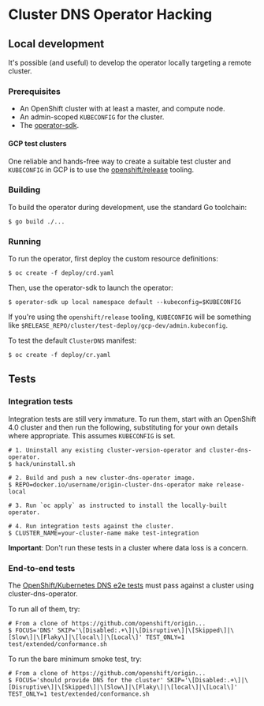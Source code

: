 # Cluster DNS Operator Hacking


## Local development

It's possible (and useful) to develop the operator locally targeting a remote cluster.

### Prerequisites

* An OpenShift cluster with at least a master, and compute node. 
* An admin-scoped `KUBECONFIG` for the cluster.
* The [operator-sdk](https://github.com/operator-framework/operator-sdk).

#### GCP test clusters

One reliable and hands-free way to create a suitable test cluster and `KUBECONFIG` in GCP is to use the [openshift/release](https://github.com/openshift/release/tree/master/cluster/test-deploy) tooling.

### Building

To build the operator during development, use the standard Go toolchain:

```
$ go build ./...
```

### Running

To run the operator, first deploy the custom resource definitions:

```
$ oc create -f deploy/crd.yaml
```

Then, use the operator-sdk to launch the operator:

```
$ operator-sdk up local namespace default --kubeconfig=$KUBECONFIG
```

If you're using the `openshift/release` tooling, `KUBECONFIG` will be something like `$RELEASE_REPO/cluster/test-deploy/gcp-dev/admin.kubeconfig`.

To test the default `ClusterDNS` manifest:

```
$ oc create -f deploy/cr.yaml
```

## Tests

### Integration tests

Integration tests are still very immature. To run them, start with an OpenShift 4.0 cluster and then run the following,
substituting for your own details where appropriate. This assumes `KUBECONFIG` is set.

```
# 1. Uninstall any existing cluster-version-operator and cluster-dns-operator.
$ hack/uninstall.sh

# 2. Build and push a new cluster-dns-operator image.
$ REPO=docker.io/username/origin-cluster-dns-operator make release-local

# 3. Run `oc apply` as instructed to install the locally-built operator.

# 4. Run integration tests against the cluster.
$ CLUSTER_NAME=your-cluster-name make test-integration
```

**Important**: Don't run these tests in a cluster where data loss is a concern.

### End-to-end tests

The [OpenShift/Kubernetes DNS e2e tests](https://github.com/openshift/origin) must pass against a cluster using cluster-dns-operator.

To run all of them, try:

```
# From a clone of https://github.com/openshift/origin...
$ FOCUS='DNS' SKIP='\[Disabled:.+\]|\[Disruptive\]|\[Skipped\]|\[Slow\]|\[Flaky\]|\[local\]|\[Local\]' TEST_ONLY=1 test/extended/conformance.sh
```

To run the bare minimum smoke test, try:

```
# From a clone of https://github.com/openshift/origin...
$ FOCUS='should provide DNS for the cluster' SKIP='\[Disabled:.+\]|\[Disruptive\]|\[Skipped\]|\[Slow\]|\[Flaky\]|\[local\]|\[Local\]' TEST_ONLY=1 test/extended/conformance.sh
```
